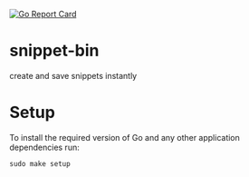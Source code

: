 [![Go Report Card](https://goreportcard.com/badge/github.com/mycok/snippet-bin)](https://goreportcard.com/report/github.com/mycok/snippet-bin)
# snippet-bin
create and save snippets instantly
# Setup

To install the required version of Go and any other application dependencies run:

`sudo make setup`
